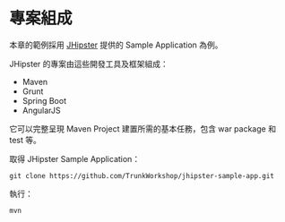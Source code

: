# 專案組成

本章的範例採用 [JHipster](https://jhipster.github.io/) 提供的 Sample Application 為例。

JHipster 的專案由這些開發工具及框架組成：

* Maven
* Grunt
* Spring Boot
* AngularJS 

它可以完整呈現 Maven Project 建置所需的基本任務，包含 war package 和 test 等。


取得 JHipster Sample Application：

    git clone https://github.com/TrunkWorkshop/jhipster-sample-app.git

執行：

```
mvn
```